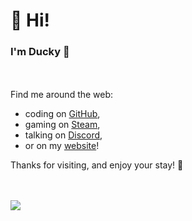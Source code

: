 # 👋 Hi!
### I'm Ducky 🐣
ㅤ

Find me around the web:

* coding on [GitHub](https://github.com/dvcky "dvcky"),
* gaming on [Steam](http://steamcommunity.com/profiles/76561198267244200 "76561198267244200"),
* talking on [Discord](https://github.com/dvcky "ducky#7081"),
* or on my [website](https://www.dvcky.ga/ "dvcky.ga")!

Thanks for visiting, and enjoy your stay! 🍃

ㅤ

[![](https://github-readme-stats.vercel.app/api/top-langs/?border_color=F1C40F&layout=compact&title_color=F1C40F&username=dvcky)](./dvcky "Keep on learning!")
